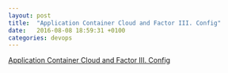 ```yaml
---
layout: post
title:  "Application Container Cloud and Factor III. Config"
date:   2016-08-08 18:59:31 +0100
categories: devops 
---
```


[Application Container Cloud and Factor III. Config](https://wbrianleonard.wordpress.com/2016/08/08/application-container-cloud-and-factor-iii-config/)